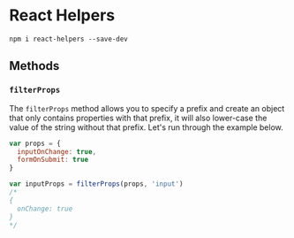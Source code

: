 # React Helpers

```
npm i react-helpers --save-dev
```

## Methods

### `filterProps`

The `filterProps` method allows you to specify a prefix and create an object that only contains properties with that prefix, it will also lower-case the value of the string without that prefix. Let's run through the example below.

```js
var props = {
  inputOnChange: true,
  formOnSubmit: true
}

var inputProps = filterProps(props, 'input')
/*
{
  onChange: true
}
*/
```

